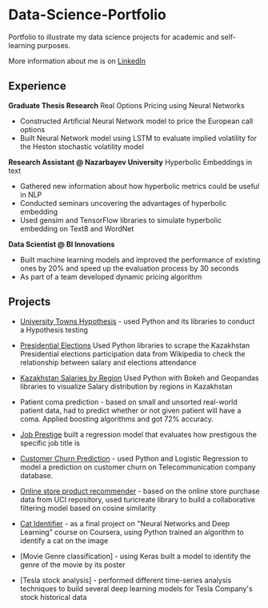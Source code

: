 # Data-Science-Portfolio

Portfolio to illustrate my data science projects for academic and self-learning purposes.

More information about me is on [LinkedIn](https://linkedin.com/in/sukhrat-arziyev-855a26137/)

## Experience
**Graduate Thesis Research**
Real Options Pricing using Neural Networks
 * Constructed Artificial Neural Network model to price the European call options
 * Built Neural Network model using LSTM to evaluate implied volatility for the Heston stochastic volatility model
 
**Research Assistant @ Nazarbayev University**
Hyperbolic Embeddings in text
 * Gathered new information about how hyperbolic metrics could be useful in NLP
 * Conducted seminars uncovering the advantages of hyperbolic embedding
 * Used gensim and TensorFlow libraries to simulate hyperbolic embedding on Text8 and WordNet

**Data Scientist @ BI Innovations**
 * Built machine learning models and improved the performance of existing ones by 20% and speed up the evaluation process by 30 seconds
 * As part of a team developed dynamic pricing algorithm


## Projects

 * [University Towns Hypothesis](https://github.com/Sukhrat/Data-Science-Portfolio/tree/master/Mini-Projects/UniversityTowns-Hypothesis) - used Python and its libraries to conduct a Hypothesis testing
 
 * [Presidential Elections](https://github.com/Sukhrat/Data-Science-Portfolio/tree/master/Mini-Projects/Presidential%20Elections) Used Python libraries to scrape the Kazakhstan Presidential elections participation data from Wikipedia to check the relationship between salary and elections attendance  

 * [Kazakhstan Salaries by Region](https://github.com/Sukhrat/Data-Science-Portfolio/tree/master/Mini-Projects/KZ%20income) Used Python with Bokeh and Geopandas libraries to visualize Salary distribution by regions in Kazakhstan
 
 * Patient coma prediction - based on small and unsorted real-world patient data, had to predict whether or not given patient will have a coma. Applied boosting algorithms and got 72% accuracy.

  * [Job Prestige]() built a  regression model that evaluates how prestigous the specific job title is
  * [Customer Churn Prediction](https://github.com/Sukhrat/Data-Science-Portfolio/tree/master/Mini-Projects/Customer%20Churn) - used Python and Logistic Regression to model a prediction on customer churn on Telecommunication company database.
  * [Online store product recommender]() - based on the online store purchase data from UCI repository, used turicreate library to build a collaborative filtering model based on cosine similarity
  

 * [Cat Identifier](https://github.com/Sukhrat/Data-Science-Portfolio/tree/master/Mini-Projects/Cat-ID) - as a final project on "Neural Networks and Deep Learning" course on Coursera, using Python trained an algorithm to identify a cat on the image
 * [Movie Genre classification] - using Keras built a model to identify the genre of the movie by its poster
 * [Tesla stock analysis] - performed different time-series analysis techniques to build several deep learning models for Tesla Company's stock historical data
